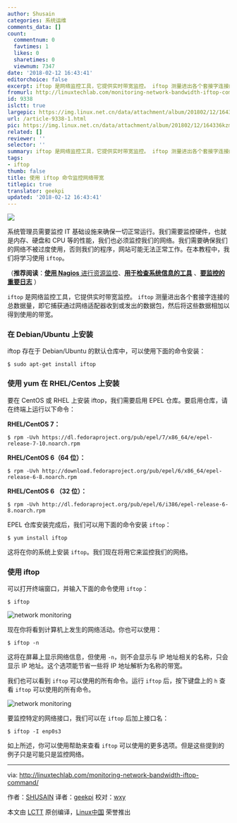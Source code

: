 ```yaml
---
author: Shusain
categories: 系统运维
comments_data: []
count:
  commentnum: 0
  favtimes: 1
  likes: 0
  sharetimes: 0
  viewnum: 7347
date: '2018-02-12 16:43:41'
editorchoice: false
excerpt: iftop 是网络监控工具，它提供实时带宽监控。 iftop 测量进出各个套接字连接的总数据量，即它捕获通过网络适配器收到或发出的数据包，然后将这些数据相加以得到使用的带宽。
fromurl: http://linuxtechlab.com/monitoring-network-bandwidth-iftop-command/
id: 9338
islctt: true
largepic: https://img.linux.net.cn/data/attachment/album/201802/12/164336kzmi1m13swrwqdss.jpg
url: /article-9338-1.html
pic: https://img.linux.net.cn/data/attachment/album/201802/12/164336kzmi1m13swrwqdss.jpg.thumb.jpg
related: []
reviewer: ''
selector: ''
summary: iftop 是网络监控工具，它提供实时带宽监控。 iftop 测量进出各个套接字连接的总数据量，即它捕获通过网络适配器收到或发出的数据包，然后将这些数据相加以得到使用的带宽。
tags:
- iftop
thumb: false
title: 使用 iftop 命令监控网络带宽
titlepic: true
translator: geekpi
updated: '2018-02-12 16:43:41'
---
```


![](/data/attachment/album/201802/12/164336kzmi1m13swrwqdss.jpg)


系统管理员需要监控 IT 基础设施来确保一切正常运行。我们需要监控硬件，也就是内存、硬盘和 CPU 等的性能，我们也必须监控我们的网络。我们需要确保我们的网络不被过度使用，否则我们的程序，网站可能无法正常工作。在本教程中，我们将学习使用 `iftop`。


（**推荐阅读**：[**使用 Nagios** 进行资源监控](http://linuxtechlab.com/installing-configuring-nagios-server/)、[**用于检查系统信息的工具**](http://linuxtechlab.com/commands-system-hardware-info/) 、[**要监控的重要日志**](http://linuxtechlab.com/important-logs-monitor-identify-issues/) ）


`iftop` 是网络监控工具，它提供实时带宽监控。 `iftop` 测量进出各个套接字连接的总数据量，即它捕获通过网络适配器收到或发出的数据包，然后将这些数据相加以得到使用的带宽。


### 在 Debian/Ubuntu 上安装


iftop 存在于 Debian/Ubuntu 的默认仓库中，可以使用下面的命令安装：



```
$ sudo apt-get install iftop

```

### 使用 yum 在 RHEL/Centos 上安装


要在 CentOS 或 RHEL 上安装 iftop，我们需要启用 EPEL 仓库。要启用仓库，请在终端上运行以下命令：


**RHEL/CentOS 7：**



```
$ rpm -Uvh https://dl.fedoraproject.org/pub/epel/7/x86_64/e/epel-release-7-10.noarch.rpm

```

**RHEL/CentOS 6（64 位）：**



```
$ rpm -Uvh http://download.fedoraproject.org/pub/epel/6/x86_64/epel-release-6-8.noarch.rpm

```

**RHEL/CentOS 6 （32 位）：**



```
$ rpm -Uvh http://dl.fedoraproject.org/pub/epel/6/i386/epel-release-6-8.noarch.rpm

```

EPEL 仓库安装完成后，我们可以用下面的命令安装 `iftop`：



```
$ yum install iftop

```

这将在你的系统上安装 `iftop`。我们现在将用它来监控我们的网络。


### 使用 iftop


可以打开终端窗口，并输入下面的命令使用 `iftop`：



```
$ iftop

```

![network monitoring](/data/attachment/album/201802/12/164344svqhfq5ljszplcqd.jpg)


现在你将看到计算机上发生的网络活动。你也可以使用：



```
$ iftop -n

```

这将在屏幕上显示网络信息，但使用 `-n`，则不会显示与 IP 地址相关的名称，只会显示 IP 地址。这个选项能节省一些将 IP 地址解析为名称的带宽。


我们也可以看到 `iftop` 可以使用的所有命令。运行 `iftop` 后，按下键盘上的 `h` 查看 `iftop` 可以使用的所有命令。


![network monitoring](/data/attachment/album/201802/12/164345bgclbuenzk6nlgbt.jpg)


要监控特定的网络接口，我们可以在 `iftop` 后加上接口名：



```
$ iftop -I enp0s3

```

如上所述，你可以使用帮助来查看 `iftop` 可以使用的更多选项。但是这些提到的例子只是可能只是监控网络。




---


via: <http://linuxtechlab.com/monitoring-network-bandwidth-iftop-command/>


作者：[SHUSAIN](http://linuxtechlab.com/author/shsuain/) 译者：[geekpi](https://github.com/geekpi) 校对：[wxy](https://github.com/wxy)


本文由 [LCTT](https://github.com/LCTT/TranslateProject) 原创编译，[Linux中国](https://linux.cn/) 荣誉推出